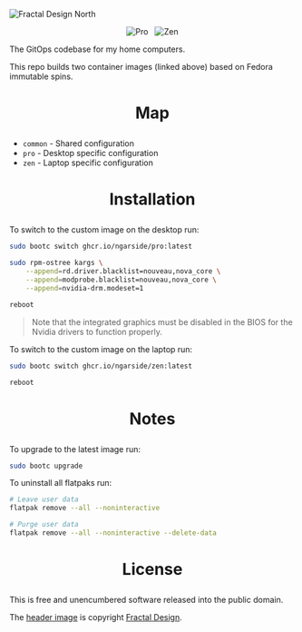 <!-- This is free and unencumbered software released into the public domain -->

![Fractal Design North](docs/north.jpg)

<p align=center>
	<img alt="Pro" src="https://img.shields.io/badge/pro-desktop-brightgreen?style=for-the-badge">
	&nbsp;
	<img alt="Zen" src="https://img.shields.io/badge/zen-laptop-blue?style=for-the-badge">
</p>

The GitOps codebase for my home computers.

This repo builds two container images (linked above) based on Fedora immutable spins.

# <p align=center>Map

- `common` - Shared configuration
- `pro` - Desktop specific configuration
- `zen` - Laptop specific configuration

# <p align=center>Installation

To switch to the custom image on the desktop run:

```sh
sudo bootc switch ghcr.io/ngarside/pro:latest

sudo rpm-ostree kargs \
	--append=rd.driver.blacklist=nouveau,nova_core \
	--append=modprobe.blacklist=nouveau,nova_core \
	--append=nvidia-drm.modeset=1

reboot
```

> Note that the integrated graphics must be disabled in the BIOS for the Nvidia drivers to function properly.

To switch to the custom image on the laptop run:

```sh
sudo bootc switch ghcr.io/ngarside/zen:latest

reboot
```

# <p align=center>Notes

To upgrade to the latest image run:

```sh
sudo bootc upgrade
```

To uninstall all flatpaks run:

```sh
# Leave user data
flatpak remove --all --noninteractive

# Purge user data
flatpak remove --all --noninteractive --delete-data
```

# <p align=center>License

This is free and unencumbered software released into the public domain.

The [header image](docs/north.jpg) is copyright [Fractal Design](https://www.fractal-design.com).
